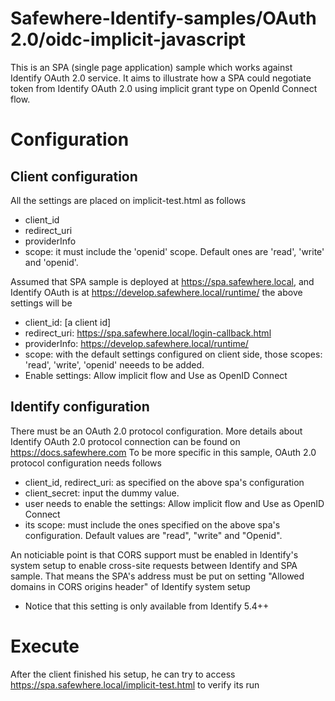 # Safewhere-Identify-samples/OAuth 2.0/oidc-implicit-javascript
This is an SPA (single page application) sample which works against Identify OAuth 2.0 service. 
It aims to illustrate how a SPA could negotiate token from Identify OAuth 2.0 using implicit grant type on OpenId Connect flow.

# Configuration
## Client configuration
All the settings are placed on implicit-test.html as follows
- client_id
- redirect_uri
- providerInfo
- scope: it must include the 'openid' scope. Default ones are 'read', 'write' and 'openid'.

Assumed that SPA sample is deployed at https://spa.safewhere.local, and Identify OAuth is at https://develop.safewhere.local/runtime/ the above settings will be
- client_id: [a client id]
- redirect_uri: https://spa.safewhere.local/login-callback.html
- providerInfo: https://develop.safewhere.local/runtime/
- scope: with the default settings configured on client side, those scopes: 'read', 'write', 'openid' neeeds to be added.
- Enable settings: Allow implicit flow and Use as OpenID Connect

## Identify configuration
There must be an OAuth 2.0 protocol configuration. More details about Identify OAuth 2.0 protocol connection can be found on https://docs.safewhere.com
To be more specific in this sample, OAuth 2.0 protocol configuration needs follows
+ client_id, redirect_uri: as specified on the above spa's configuration
+ client_secret: input the dummy value.
+ user needs to enable the settings: Allow implicit flow  and Use as OpenID Connect 
+ its scope: must include the ones specified on the above spa's configuration. Default values are "read", "write" and "Openid".

An noticiable point is that CORS support must be enabled in Identify's system setup to enable cross-site requests between Identify and SPA sample.
That means the SPA's address must be put on setting "Allowed domains in CORS origins header" of Identify system setup
* Notice that this setting is only available from Identify 5.4++ 

# Execute
After the client finished his setup, he can try to access https://spa.safewhere.local/implicit-test.html to verify its run


